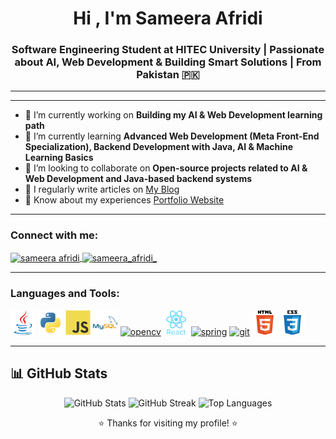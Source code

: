 <h1 align="center">Hi , I'm Sameera Afridi</h1>
<h3 align="center">Software Engineering Student at HITEC University | Passionate about AI, Web Development & Building Smart Solutions | From Pakistan 🇵🇰</h3>

---


---

- 🔭 I’m currently working on **Building my AI & Web Development learning path**  
- 🌱 I’m currently learning **Advanced Web Development (Meta Front-End Specialization), Backend Development with Java, AI & Machine Learning Basics**  
- 👯 I’m looking to collaborate on **Open-source projects related to AI & Web Development and Java-based backend systems**  
- 📝 I regularly write articles on [My Blog](https://sameeraafridi.github.io/my-webdev-journey/)  
- 📄 Know about my experiences [Portfolio Website](https://sameeraafridi.github.io/portfolio/)  

---

<h3 align="left">Connect with me:</h3>
<p align="left">
<a href="https://linkedin.com/in/sameera-afridi-823833378" target="blank">
  <img align="center" src="https://raw.githubusercontent.com/rahuldkjain/github-profile-readme-generator/master/src/images/icons/Social/linked-in-alt.svg" alt="sameera afridi" height="30" width="40" />
</a>
<a href="https://instagram.com/sameera_afridi_" target="blank">
  <img align="center" src="https://raw.githubusercontent.com/rahuldkjain/github-profile-readme-generator/master/src/images/icons/Social/instagram.svg" alt="sameera_afridi_" height="30" width="40" />
</a>
</p>

---

<h3 align="left">Languages and Tools:</h3>
<p align="left">
<a href="https://www.java.com" target="_blank" rel="noreferrer"><img src="https://raw.githubusercontent.com/devicons/devicon/master/icons/java/java-original.svg" alt="java" width="40" height="40"/></a>
<a href="https://www.python.org" target="_blank" rel="noreferrer"><img src="https://raw.githubusercontent.com/devicons/devicon/master/icons/python/python-original.svg" alt="python" width="40" height="40"/></a>
<a href="https://developer.mozilla.org/en-US/docs/Web/JavaScript" target="_blank" rel="noreferrer"><img src="https://raw.githubusercontent.com/devicons/devicon/master/icons/javascript/javascript-original.svg" alt="javascript" width="40" height="40"/></a>
<a href="https://www.mysql.com/" target="_blank" rel="noreferrer"><img src="https://raw.githubusercontent.com/devicons/devicon/master/icons/mysql/mysql-original-wordmark.svg" alt="mysql" width="40" height="40"/></a>
<a href="https://opencv.org/" target="_blank" rel="noreferrer"><img src="https://www.vectorlogo.zone/logos/opencv/opencv-icon.svg" alt="opencv" width="40" height="40"/></a>
<a href="https://reactjs.org/" target="_blank" rel="noreferrer"><img src="https://raw.githubusercontent.com/devicons/devicon/master/icons/react/react-original-wordmark.svg" alt="react" width="40" height="40"/></a>
<a href="https://spring.io/" target="_blank" rel="noreferrer"><img src="https://www.vectorlogo.zone/logos/springio/springio-icon.svg" alt="spring" width="40" height="40"/></a>
<a href="https://git-scm.com/" target="_blank" rel="noreferrer"><img src="https://www.vectorlogo.zone/logos/git-scm/git-scm-icon.svg" alt="git" width="40" height="40"/></a>
<a href="https://www.w3.org/html/" target="_blank" rel="noreferrer"><img src="https://raw.githubusercontent.com/devicons/devicon/master/icons/html5/html5-original-wordmark.svg" alt="html5" width="40" height="40"/></a>
<a href="https://www.w3schools.com/css/" target="_blank" rel="noreferrer"><img src="https://raw.githubusercontent.com/devicons/devicon/master/icons/css3/css3-original-wordmark.svg" alt="css3" width="40" height="40"/></a>
</p>

---

## 📊 GitHub Stats

<p align="center">
  <img src="https://github-readme-stats.vercel.app/api?username=SameeraAfridi&show_icons=true&theme=radical" alt="GitHub Stats" height="180"/>
  <img src="https://streak-stats.demolab.com?user=SameeraAfridi&theme=radical&hide_border=false" alt="GitHub Streak" height="180"/>
  <img src="https://github-readme-stats.vercel.app/api/top-langs/?username=SameeraAfridi&layout=compact&theme=radical" alt="Top Languages" height="180"/>
</p>


<p align="center">⭐️ Thanks for visiting my profile! ⭐️</p>
